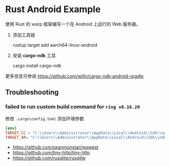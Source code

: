 # Rust Android Example

使用 Rust 的 warp 框架编写一个在 Android 上运行的 Web 服务器。 

1. 添加工具链

    rustup target add aarch64-linux-android
2. 安装 **cargo-ndk** 工具

    cargo install cargo-ndk

更多信息可参阅 https://github.com/willir/cargo-ndk-android-gradle

## Troubleshooting

### failed to run custom build command for `ring v0.16.20`

修改 `.cargo\config.toml` 添加环境参数

```toml
[env]
TARGET_CC = "C:\\Users\\Administrator\\AppData\\Local\\Android\\Sdk\\ndk\\23.1.7779620\\toolchains\\llvm\\prebuilt\\windows-x86_64\\bin\\aarch64-linux-android21-clang.cmd"
TARGET_AR= "C:\\Users\\Administrator\\AppData\\Local\\Android\\Sdk\\ndk\\23.1.7779620\\toolchains\\llvm\\prebuilt\\windows-x86_64\\bin\\llvm-ar.exe"
```

- https://github.com/seanmonstar/reqwest
- https://github.com/tiny-http/tiny-http
- https://github.com/rusqlite/rusqlite

